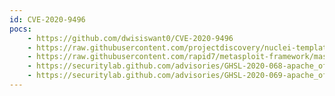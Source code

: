 ```yaml
---
id: CVE-2020-9496
pocs:
    - https://github.com/dwisiswant0/CVE-2020-9496
    - https://raw.githubusercontent.com/projectdiscovery/nuclei-templates/master/cves/CVE-2020-9496.yaml
    - https://raw.githubusercontent.com/rapid7/metasploit-framework/master/modules/exploits/linux/http/apache_ofbiz_deserialiation.rb
    - https://securitylab.github.com/advisories/GHSL-2020-068-apache_ofbiz
    - https://securitylab.github.com/advisories/GHSL-2020-069-apache_ofbiz
---
```

